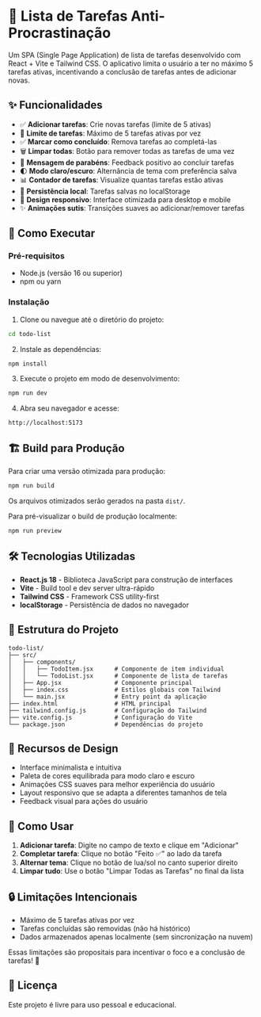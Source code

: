 # 📝 Lista de Tarefas Anti-Procrastinação

Um SPA (Single Page Application) de lista de tarefas desenvolvido com React + Vite e Tailwind CSS. O aplicativo limita o usuário a ter no máximo 5 tarefas ativas, incentivando a conclusão de tarefas antes de adicionar novas.

## ✨ Funcionalidades

- ✅ **Adicionar tarefas**: Crie novas tarefas (limite de 5 ativas)
- 🎯 **Limite de tarefas**: Máximo de 5 tarefas ativas por vez
- ✅ **Marcar como concluído**: Remova tarefas ao completá-las
- 🗑️ **Limpar todas**: Botão para remover todas as tarefas de uma vez
- 🎉 **Mensagem de parabéns**: Feedback positivo ao concluir tarefas
- 🌓 **Modo claro/escuro**: Alternância de tema com preferência salva
- 📊 **Contador de tarefas**: Visualize quantas tarefas estão ativas
- 💾 **Persistência local**: Tarefas salvas no localStorage
- 📱 **Design responsivo**: Interface otimizada para desktop e mobile
- ✨ **Animações sutis**: Transições suaves ao adicionar/remover tarefas

## 🚀 Como Executar

### Pré-requisitos

- Node.js (versão 16 ou superior)
- npm ou yarn

### Instalação

1. Clone ou navegue até o diretório do projeto:
```bash
cd todo-list
```

2. Instale as dependências:
```bash
npm install
```

3. Execute o projeto em modo de desenvolvimento:
```bash
npm run dev
```

4. Abra seu navegador e acesse:
```
http://localhost:5173
```

## 🏗️ Build para Produção

Para criar uma versão otimizada para produção:

```bash
npm run build
```

Os arquivos otimizados serão gerados na pasta `dist/`.

Para pré-visualizar o build de produção localmente:

```bash
npm run preview
```

## 🛠️ Tecnologias Utilizadas

- **React.js 18** - Biblioteca JavaScript para construção de interfaces
- **Vite** - Build tool e dev server ultra-rápido
- **Tailwind CSS** - Framework CSS utility-first
- **localStorage** - Persistência de dados no navegador

## 📁 Estrutura do Projeto

```
todo-list/
├── src/
│   ├── components/
│   │   ├── TodoItem.jsx      # Componente de item individual
│   │   └── TodoList.jsx      # Componente de lista de tarefas
│   ├── App.jsx               # Componente principal
│   ├── index.css             # Estilos globais com Tailwind
│   └── main.jsx              # Entry point da aplicação
├── index.html                # HTML principal
├── tailwind.config.js        # Configuração do Tailwind
├── vite.config.js            # Configuração do Vite
└── package.json              # Dependências do projeto
```

## 🎨 Recursos de Design

- Interface minimalista e intuitiva
- Paleta de cores equilibrada para modo claro e escuro
- Animações CSS suaves para melhor experiência do usuário
- Layout responsivo que se adapta a diferentes tamanhos de tela
- Feedback visual para ações do usuário

## 📝 Como Usar

1. **Adicionar tarefa**: Digite no campo de texto e clique em "Adicionar"
2. **Completar tarefa**: Clique no botão "Feito ✅" ao lado da tarefa
3. **Alternar tema**: Clique no botão de lua/sol no canto superior direito
4. **Limpar tudo**: Use o botão "Limpar Todas as Tarefas" no final da lista

## 🔒 Limitações Intencionais

- Máximo de 5 tarefas ativas por vez
- Tarefas concluídas são removidas (não há histórico)
- Dados armazenados apenas localmente (sem sincronização na nuvem)

Essas limitações são propositais para incentivar o foco e a conclusão de tarefas! 🎯

## 📄 Licença

Este projeto é livre para uso pessoal e educacional.
